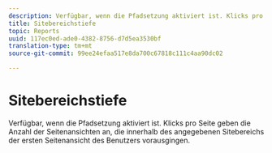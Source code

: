 ```yaml
---
description: Verfügbar, wenn die Pfadsetzung aktiviert ist. Klicks pro Seite geben die Anzahl der Seitenansichten an, die innerhalb des angegebenen Sitebereichs der ersten Seitenansicht des Benutzers vorausgingen.
title: Sitebereichstiefe
topic: Reports
uuid: 117ec0ed-ade0-4382-8756-d7d5ea3530bf
translation-type: tm+mt
source-git-commit: 99ee24efaa517e8da700c67818c111c4aa90dc02

---
```



# Sitebereichstiefe

Verfügbar, wenn die Pfadsetzung aktiviert ist. Klicks pro Seite geben die Anzahl der Seitenansichten an, die innerhalb des angegebenen Sitebereichs der ersten Seitenansicht des Benutzers vorausgingen.

